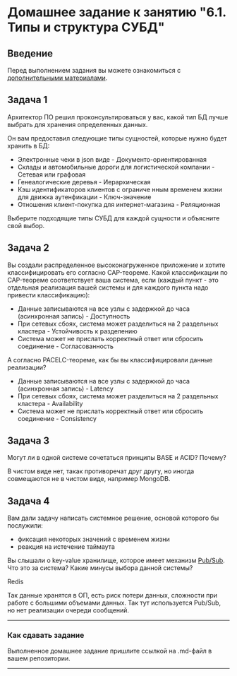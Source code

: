 # Домашнее задание к занятию "6.1. Типы и структура СУБД"

## Введение

Перед выполнением задания вы можете ознакомиться с 
[дополнительными материалами](https://github.com/netology-code/virt-homeworks/tree/master/additional/README.md).

## Задача 1

Архитектор ПО решил проконсультироваться у вас, какой тип БД 
лучше выбрать для хранения определенных данных.

Он вам предоставил следующие типы сущностей, которые нужно будет хранить в БД:

- Электронные чеки в json виде - Документо-ориентированная
- Склады и автомобильные дороги для логистической компании - Сетевая или графовая
- Генеалогические деревья - Иерархическая
- Кэш идентификаторов клиентов с ограниче нным временем жизни для движка аутенфикации - Ключ-значение
- Отношения клиент-покупка для интернет-магазина - Реляционная

Выберите подходящие типы СУБД для каждой сущности и объясните свой выбор.

## Задача 2

Вы создали распределенное высоконагруженное приложение и хотите классифицировать его согласно 
CAP-теореме. Какой классификации по CAP-теореме соответствует ваша система, если 
(каждый пункт - это отдельная реализация вашей системы и для каждого пункта надо привести классификацию):

- Данные записываются на все узлы с задержкой до часа (асинхронная запись) - Доступность
- При сетевых сбоях, система может разделиться на 2 раздельных кластера - Устойчивость к разделению
- Система может не прислать корректный ответ или сбросить соединение - Согласованность

А согласно PACELC-теореме, как бы вы классифицировали данные реализации?

- Данные записываются на все узлы с задержкой до часа (асинхронная запись) - Latency
- При сетевых сбоях, система может разделиться на 2 раздельных кластера - Availability
- Система может не прислать корректный ответ или сбросить соединение - Consistency 

## Задача 3

Могут ли в одной системе сочетаться принципы BASE и ACID? Почему?

В чистом виде нет, такак противоречат друг другу, но иногда совмещаются не в чистом виде, например MongoDB.

## Задача 4

Вам дали задачу написать системное решение, основой которого бы послужили:

- фиксация некоторых значений с временем жизни
- реакция на истечение таймаута

Вы слышали о key-value хранилище, которое имеет механизм [Pub/Sub](https://habr.com/ru/post/278237/). 
Что это за система? Какие минусы выбора данной системы?

Redis

Так данные хранятся в ОП, есть риск потери данных, сложности при работе с большими объемами данных. Так тут используется Pub/Sub, но нет реализации очереди сообщений.

---

### Как cдавать задание

Выполненное домашнее задание пришлите ссылкой на .md-файл в вашем репозитории.

---
